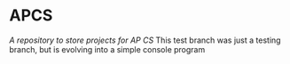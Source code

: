 # APCS
_A repository to store projects for AP CS_
This test branch was just a testing branch, but is evolving into a simple console program  
